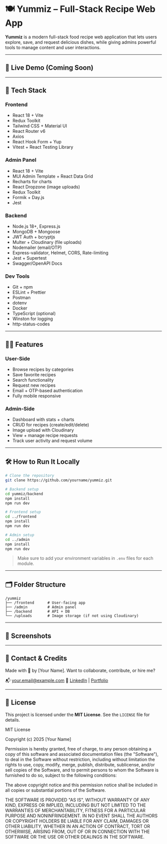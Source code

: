 # 🍽️ Yummiz – Full-Stack Recipe Web App

**Yummiz** is a modern full-stack food recipe web application that lets users explore, save, and request delicious dishes, while giving admins powerful tools to manage content and user interactions.

---

## 🚀 Live Demo (Coming Soon)

<!-- Add your deployed URL here when ready -->
---

## 🧱 Tech Stack

### Frontend

* React 18 + Vite
* Redux Toolkit
* Tailwind CSS + Material UI
* React Router v6
* Axios
* React Hook Form + Yup
* Vitest + React Testing Library

### Admin Panel

* React 18 + Vite
* MUI Admin Template + React Data Grid
* Recharts for charts
* React Dropzone (image uploads)
* Redux Toolkit
* Formik + Day.js
* Jest

### Backend

* Node.js 18+, Express.js
* MongoDB + Mongoose
* JWT Auth + bcryptjs
* Multer + Cloudinary (file uploads)
* Nodemailer (email/OTP)
* Express-validator, Helmet, CORS, Rate-limiting
* Jest + Supertest
* Swagger/OpenAPI Docs

### Dev Tools

* Git + npm
* ESLint + Prettier
* Postman
* dotenv
* Docker
* TypeScript (optional)
* Winston for logging
* http-status-codes

---

## 🧑‍🍳 Features

### User-Side

* Browse recipes by categories
* Save favorite recipes
* Search functionality
* Request new recipes
* Email + OTP-based authentication
* Fully mobile responsive

### Admin-Side

* Dashboard with stats + charts
* CRUD for recipes (create/edit/delete)
* Image upload with Cloudinary
* View + manage recipe requests
* Track user activity and request volume

---

## 🛠️ How to Run It Locally

```bash
# Clone the repository
git clone https://github.com/yourname/yummiz.git

# Backend setup
cd yummiz/backend
npm install
npm run dev

# Frontend setup
cd ../frontend
npm install
npm run dev

# Admin setup
cd ../admin
npm install
npm run dev
```

> Make sure to add your environment variables in `.env` files for each module.

---

## 🗂️ Folder Structure

```
/yummiz
├── /frontend      # User-facing app
├── /admin         # Admin panel
├── /backend       # API + DB
└── /uploads       # Image storage (if not using Cloudinary)
```

---

## 📸 Screenshots

<!-- Add images of your UI here to give your README more pop -->

---

## 📢 Contact & Credits

Made with 💚 by \[Your Name].
Want to collaborate, contribute, or hire me?

📬 [your.email@example.com](mailto:your.email@example.com)
🔗 [LinkedIn](https://linkedin.com/in/yourprofile) | [Portfolio](https://yourwebsite.com)

---

## 📃 License

This project is licensed under the **MIT License**. See the `LICENSE` file for details.

MIT License

Copyright (c) 2025 \[Your Name]

Permission is hereby granted, free of charge, to any person obtaining a copy
of this software and associated documentation files (the "Software"), to deal
in the Software without restriction, including without limitation the rights
to use, copy, modify, merge, publish, distribute, sublicense, and/or sell
copies of the Software, and to permit persons to whom the Software is
furnished to do so, subject to the following conditions:

The above copyright notice and this permission notice shall be included in all
copies or substantial portions of the Software.

THE SOFTWARE IS PROVIDED "AS IS", WITHOUT WARRANTY OF ANY KIND, EXPRESS OR
IMPLIED, INCLUDING BUT NOT LIMITED TO THE WARRANTIES OF MERCHANTABILITY,
FITNESS FOR A PARTICULAR PURPOSE AND NONINFRINGEMENT. IN NO EVENT SHALL THE
AUTHORS OR COPYRIGHT HOLDERS BE LIABLE FOR ANY CLAIM, DAMAGES OR OTHER
LIABILITY, WHETHER IN AN ACTION OF CONTRACT, TORT OR OTHERWISE, ARISING FROM,
OUT OF OR IN CONNECTION WITH THE SOFTWARE OR THE USE OR OTHER DEALINGS IN THE
SOFTWARE.
